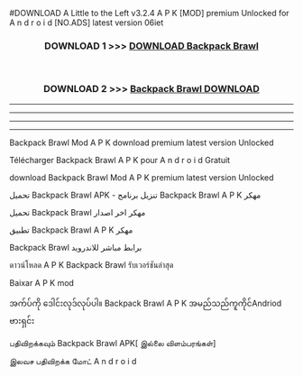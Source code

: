 #DOWNLOAD A Little to the Left v3.2.4 A P K [MOD] premium Unlocked for A n d r o i d [NO.ADS] latest version 06iet 



<div align="center">

<h3>DOWNLOAD 1 >>> <a href="https://downloadmod1.web.app/?judul=Backpack Brawl ">DOWNLOAD Backpack Brawl </a></h3><br>

<h3>DOWNLOAD 2 >>> <a href="https://downloadmod1.web.app/?judul=Backpack Brawl ">Backpack Brawl  DOWNLOAD </a></h3>

</div>


----------------------------------------------------------

----------------------------------------------------------

----------------------------------------------------------

----------------------------------------------------------


Backpack Brawl  Mod A P K download premium latest version Unlocked

Télécharger Backpack Brawl  A P K pour A n d r o i d Gratuit

download Backpack Brawl  Mod A P K premium latest version Unlocked

تحميل Backpack Brawl  APK - تنزيل برنامج Backpack Brawl  A P K مهكر

تحميل Backpack Brawl  مهكر اخر اصدار

تطبيق Backpack Brawl  A P K مهكر

Backpack Brawl  برابط مباشر للاندرويد

ดาวน์โหลด A P K Backpack Brawl  รับเวอร์ชันล่าสุด

Baixar A P K mod

အက်ပ်ကို ဒေါင်းလုဒ်လုပ်ပါ။ Backpack Brawl  A P K အမည်သည်ကူကိုင်Andriod ဗားရှင်း

பதிவிறக்கவும் Backpack Brawl  APK[ இல்லை விளம்பரங்கள்] 
 
இலவச பதிவிறக்க மோட் A n d r o i d



